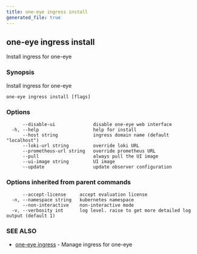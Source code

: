 ```yaml
---
title: one-eye ingress install
generated_file: true
---
```

## one-eye ingress install

Install ingress for one-eye

### Synopsis

Install ingress for one-eye

```
one-eye ingress install [flags]
```

### Options

```
      --disable-ui              disable one-eye web interface
  -h, --help                    help for install
      --host string             ingress domain name (default "localhost")
      --loki-url string         override loki URL
      --prometheus-url string   override prometheus URL
      --pull                    always pull the UI image
      --ui-image string         UI image
      --update                  update observer configuration
```

### Options inherited from parent commands

```
      --accept-license     accept evaluation license
  -n, --namespace string   kubernetes namespace
      --non-interactive    non-interactive mode
  -v, --verbosity int      log level. raise to get more detailed log output (default 1)
```

### SEE ALSO

* [one-eye ingress](/docs/one-eye/cli/reference/one-eye_ingress/)	 - Manage ingress for one-eye

